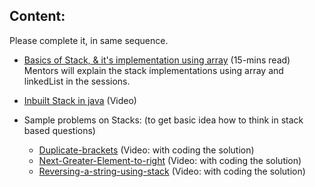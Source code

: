 ## Content: 
Please complete it, in same sequence.
  
 * [Basics of Stack, & it's implementation using array](https://www.geeksforgeeks.org/stack-data-structure-introduction-program/) (15-mins read) Mentors will explain the stack implementations using array and linkedList in the sessions.
  
 * [Inbuilt Stack in java](https://www.youtube.com/watch?v=Fu03UXZgI9s&list=PL-Jc9J83PIiEyUGT3S8zPdTMYojwZPLUM) (Video)
  
 * Sample problems on Stacks: (to get basic idea how to think in stack based questions)
    - [Duplicate-brackets](https://www.youtube.com/watch?v=aMPXhEdpXFA&list=PL-Jc9J83PIiEyUGT3S8zPdTMYojwZPLUM&index=3) (Video: with coding the solution)
    - [Next-Greater-Element-to-right](https://www.youtube.com/watch?v=rSf9vPtKcmI&list=PL-Jc9J83PIiEyUGT3S8zPdTMYojwZPLUM&index=7) (Video: with coding the solution)
    - [Reversing-a-string-using-stack](https://www.youtube.com/watch?v=Rk7zkk2nGFA) (Video: with coding the solution)
 
